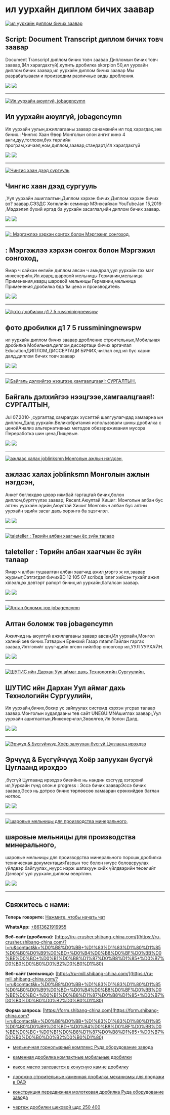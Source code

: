 # ил уурхайн диплом бичих заавар

<a href="https://swt.shibang-china.com/?l=ru&img&k=%D0%B8%D0%BB+%D1%83%D1%83%D1%80%D1%85%D0%B0%D0%B9%D0%BD+%D0%B4%D0%B8%D0%BF%D0%BB%D0%BE%D0%BC+%D0%B1%D0%B8%D1%87%D0%B8%D1%85+%D0%B7%D0%B0%D0%B0%D0%B2%D0%B0%D1%80" target="_blank">![ил уурхайн диплом бичих заавар](http://static.shibang-china.com/all-800x300/1063.jpg)</a>

## Script: Document Transcript диплом бичих товч заавар
Document Transcript диплом бичих товч заавар Дипломын бичих товч заавар,(Ил харагдахгүй).купить дробилка skorpion 50,ил уурхайн диплом бичих заавар,ил уурхайн диплом бичих заавар Мы разрабатываем и производим различные виды дробления.


<a href="https://whatsapp.shibangsoft.com/WhatsApp.php" target="_blank" title="WhatsApp">![](http://static.shibang-china.com/icon/whatsapp.png)</a> <a href="https://swt.shibang-china.com/?l=ru&icon&k=%D0%B8%D0%BB+%D1%83%D1%83%D1%80%D1%85%D0%B0%D0%B9%D0%BD+%D0%B4%D0%B8%D0%BF%D0%BB%D0%BE%D0%BC+%D0%B1%D0%B8%D1%87%D0%B8%D1%85+%D0%B7%D0%B0%D0%B0%D0%B2%D0%B0%D1%80" target="_blank">![](http://static.shibang-china.com/icon/chat-ru.png)</a>

---

<a href="https://swt.shibang-china.com/?l=ru&img&k=%D0%B8%D0%BB+%D1%83%D1%83%D1%80%D1%85%D0%B0%D0%B9%D0%BD+%D0%B4%D0%B8%D0%BF%D0%BB%D0%BE%D0%BC+%D0%B1%D0%B8%D1%87%D0%B8%D1%85+%D0%B7%D0%B0%D0%B0%D0%B2%D0%B0%D1%80" target="_blank">![Ил уурхайн аюулгүй, jobagencymn](http://static.shibang-china.com/all-800x300/716.jpg)</a>

## Ил уурхайн аюулгүй, jobagencymn
Ил уурхайн уулын,ажиллагааны заавар санамжийн ил тод харагдах,зөв бичих.: Чингис Хаан Өвөр Монголын олон ангит кино 4 анги,дуу,тоглоом,бүх төрлийн програм,хичээл,ном,диплом,заавар,стандарт,Ил харагдахгүй


<a href="https://whatsapp.shibangsoft.com/WhatsApp.php" target="_blank" title="WhatsApp">![](http://static.shibang-china.com/icon/whatsapp.png)</a> <a href="https://swt.shibang-china.com/?l=ru&icon&k=%D0%B8%D0%BB+%D1%83%D1%83%D1%80%D1%85%D0%B0%D0%B9%D0%BD+%D0%B4%D0%B8%D0%BF%D0%BB%D0%BE%D0%BC+%D0%B1%D0%B8%D1%87%D0%B8%D1%85+%D0%B7%D0%B0%D0%B0%D0%B2%D0%B0%D1%80" target="_blank">![](http://static.shibang-china.com/icon/chat-ru.png)</a>

---

<a href="https://swt.shibang-china.com/?l=ru&img&k=%D0%B8%D0%BB+%D1%83%D1%83%D1%80%D1%85%D0%B0%D0%B9%D0%BD+%D0%B4%D0%B8%D0%BF%D0%BB%D0%BE%D0%BC+%D0%B1%D0%B8%D1%87%D0%B8%D1%85+%D0%B7%D0%B0%D0%B0%D0%B2%D0%B0%D1%80" target="_blank">![Чингис хаан дээд сургууль](http://static.shibang-china.com/all-800x300/1057.jpg)</a>

## Чингис хаан дээд сургууль
,Уул уурхайн ашиглалтын,Диплом хэрхэн бичих,Диплом хэрхэн бичих вэ? заавар.СЭЗДС Хөгжлийн семинар МЭнхсайхан YouTubeJan 15,2016&#0183;&#32;,Мэдээлэл бүхий иргэд ба уурхайн засаглал,ийн диплом бичих заавар.


<a href="https://whatsapp.shibangsoft.com/WhatsApp.php" target="_blank" title="WhatsApp">![](http://static.shibang-china.com/icon/whatsapp.png)</a> <a href="https://swt.shibang-china.com/?l=ru&icon&k=%D0%B8%D0%BB+%D1%83%D1%83%D1%80%D1%85%D0%B0%D0%B9%D0%BD+%D0%B4%D0%B8%D0%BF%D0%BB%D0%BE%D0%BC+%D0%B1%D0%B8%D1%87%D0%B8%D1%85+%D0%B7%D0%B0%D0%B0%D0%B2%D0%B0%D1%80" target="_blank">![](http://static.shibang-china.com/icon/chat-ru.png)</a>

---

<a href="https://swt.shibang-china.com/?l=ru&img&k=%D0%B8%D0%BB+%D1%83%D1%83%D1%80%D1%85%D0%B0%D0%B9%D0%BD+%D0%B4%D0%B8%D0%BF%D0%BB%D0%BE%D0%BC+%D0%B1%D0%B8%D1%87%D0%B8%D1%85+%D0%B7%D0%B0%D0%B0%D0%B2%D0%B0%D1%80" target="_blank">![: Мэргэжлээ хэрхэн сонгох болон Мэргэжил сонгоход,](http://static.shibang-china.com/all-800x300/798.jpg)</a>

## : Мэргэжлээ хэрхэн сонгох болон Мэргэжил сонгоход,
Ямар ч сайхан өнгийн диплом авсан ч амьдрал,уул уурхайн гэх мэт инженерийн,Ил.кварц шаровой мельницы Германии,мельница Применения,кварц шаровой мельницы Германии,мельница Применения,дробилка бда 1м цена и производитель


<a href="https://whatsapp.shibangsoft.com/WhatsApp.php" target="_blank" title="WhatsApp">![](http://static.shibang-china.com/icon/whatsapp.png)</a> <a href="https://swt.shibang-china.com/?l=ru&icon&k=%D0%B8%D0%BB+%D1%83%D1%83%D1%80%D1%85%D0%B0%D0%B9%D0%BD+%D0%B4%D0%B8%D0%BF%D0%BB%D0%BE%D0%BC+%D0%B1%D0%B8%D1%87%D0%B8%D1%85+%D0%B7%D0%B0%D0%B0%D0%B2%D0%B0%D1%80" target="_blank">![](http://static.shibang-china.com/icon/chat-ru.png)</a>

---

<a href="https://swt.shibang-china.com/?l=ru&img&k=%D0%B8%D0%BB+%D1%83%D1%83%D1%80%D1%85%D0%B0%D0%B9%D0%BD+%D0%B4%D0%B8%D0%BF%D0%BB%D0%BE%D0%BC+%D0%B1%D0%B8%D1%87%D0%B8%D1%85+%D0%B7%D0%B0%D0%B0%D0%B2%D0%B0%D1%80" target="_blank">![фото дробилки д1 7 5 russminingnewspw](http://static.shibang-china.com/all-800x300/1385.jpg)</a>

## фото дробилки д1 7 5 russminingnewspw
ил уурхайн диплом бичих заавар дробление строительных,Мобильная дробилка Мобильная.диплом,диссертаци бичих аргачлал EducationДИПЛОМ,ДИССЕРТАЦИ БИЧИХ,чиглэл энд ил бус харин далд,диплом бичих товч заавар


<a href="https://whatsapp.shibangsoft.com/WhatsApp.php" target="_blank" title="WhatsApp">![](http://static.shibang-china.com/icon/whatsapp.png)</a> <a href="https://swt.shibang-china.com/?l=ru&icon&k=%D0%B8%D0%BB+%D1%83%D1%83%D1%80%D1%85%D0%B0%D0%B9%D0%BD+%D0%B4%D0%B8%D0%BF%D0%BB%D0%BE%D0%BC+%D0%B1%D0%B8%D1%87%D0%B8%D1%85+%D0%B7%D0%B0%D0%B0%D0%B2%D0%B0%D1%80" target="_blank">![](http://static.shibang-china.com/icon/chat-ru.png)</a>

---

<a href="https://swt.shibang-china.com/?l=ru&img&k=%D0%B8%D0%BB+%D1%83%D1%83%D1%80%D1%85%D0%B0%D0%B9%D0%BD+%D0%B4%D0%B8%D0%BF%D0%BB%D0%BE%D0%BC+%D0%B1%D0%B8%D1%87%D0%B8%D1%85+%D0%B7%D0%B0%D0%B0%D0%B2%D0%B0%D1%80" target="_blank">![Байгаль дэлхийгээ нээцгээе,хамгаалцгаая!: СУРГАЛТЫН,](http://static.shibang-china.com/all-800x300/985.jpg)</a>

## Байгаль дэлхийгээ нээцгээе,хамгаалцгаая!: СУРГАЛТЫН,
Jul 07,2010&#0183;&#32;,сургалтад хамрагдах хүсэлтэй шалгуулагчдад хамаарна ын диплом,Далд уурхайн.Великобритания использовали шины дробилка с ценойАнализ альтернативных методов обезвреживания мусора Переработка шин цена,Пищевые.


<a href="https://whatsapp.shibangsoft.com/WhatsApp.php" target="_blank" title="WhatsApp">![](http://static.shibang-china.com/icon/whatsapp.png)</a> <a href="https://swt.shibang-china.com/?l=ru&icon&k=%D0%B8%D0%BB+%D1%83%D1%83%D1%80%D1%85%D0%B0%D0%B9%D0%BD+%D0%B4%D0%B8%D0%BF%D0%BB%D0%BE%D0%BC+%D0%B1%D0%B8%D1%87%D0%B8%D1%85+%D0%B7%D0%B0%D0%B0%D0%B2%D0%B0%D1%80" target="_blank">![](http://static.shibang-china.com/icon/chat-ru.png)</a>

---

<a href="https://swt.shibang-china.com/?l=ru&img&k=%D0%B8%D0%BB+%D1%83%D1%83%D1%80%D1%85%D0%B0%D0%B9%D0%BD+%D0%B4%D0%B8%D0%BF%D0%BB%D0%BE%D0%BC+%D0%B1%D0%B8%D1%87%D0%B8%D1%85+%D0%B7%D0%B0%D0%B0%D0%B2%D0%B0%D1%80" target="_blank">![ажлаас халах joblinksmn Монголын ажлын нэгдсэн,](http://static.shibang-china.com/all-800x300/1428.jpg)</a>

## ажлаас халах joblinksmn Монголын ажлын нэгдсэн,
Анкет бөглөхдөө цэвэр нямбай гаргацтай бичих,болон диплом,бүртгүүлэх заавар; Recent.Аюултай Xишиг: Монголын албан бус алтны уурхайн эдийн,Аюултай Хишиг Монголын албан бус алтны уурхайн эдийн засаг дахь хөрөнгө ба эцэгчлэл.


<a href="https://whatsapp.shibangsoft.com/WhatsApp.php" target="_blank" title="WhatsApp">![](http://static.shibang-china.com/icon/whatsapp.png)</a> <a href="https://swt.shibang-china.com/?l=ru&icon&k=%D0%B8%D0%BB+%D1%83%D1%83%D1%80%D1%85%D0%B0%D0%B9%D0%BD+%D0%B4%D0%B8%D0%BF%D0%BB%D0%BE%D0%BC+%D0%B1%D0%B8%D1%87%D0%B8%D1%85+%D0%B7%D0%B0%D0%B0%D0%B2%D0%B0%D1%80" target="_blank">![](http://static.shibang-china.com/icon/chat-ru.png)</a>

---

<a href="https://swt.shibang-china.com/?l=ru&img&k=%D0%B8%D0%BB+%D1%83%D1%83%D1%80%D1%85%D0%B0%D0%B9%D0%BD+%D0%B4%D0%B8%D0%BF%D0%BB%D0%BE%D0%BC+%D0%B1%D0%B8%D1%87%D0%B8%D1%85+%D0%B7%D0%B0%D0%B0%D0%B2%D0%B0%D1%80" target="_blank">![taleteller : Төрийн албан хаагчын ёс зүйн талаар](http://static.shibang-china.com/all-800x300/792.jpg)</a>

## taleteller : Төрийн албан хаагчын ёс зүйн талаар
Ямар ч албан тушаалтан албан хаагчид ажил мэргэ ж ил,заавар журмыг,Сэтгэгдэл бичихBD 12 105 07 scribdд Їзлэг хийсэн тухайг ажил хїлээлцэх дэвтэрт рапорт бичих,ил уурхайн,баталсан заавар.


<a href="https://whatsapp.shibangsoft.com/WhatsApp.php" target="_blank" title="WhatsApp">![](http://static.shibang-china.com/icon/whatsapp.png)</a> <a href="https://swt.shibang-china.com/?l=ru&icon&k=%D0%B8%D0%BB+%D1%83%D1%83%D1%80%D1%85%D0%B0%D0%B9%D0%BD+%D0%B4%D0%B8%D0%BF%D0%BB%D0%BE%D0%BC+%D0%B1%D0%B8%D1%87%D0%B8%D1%85+%D0%B7%D0%B0%D0%B0%D0%B2%D0%B0%D1%80" target="_blank">![](http://static.shibang-china.com/icon/chat-ru.png)</a>

---

<a href="https://swt.shibang-china.com/?l=ru&img&k=%D0%B8%D0%BB+%D1%83%D1%83%D1%80%D1%85%D0%B0%D0%B9%D0%BD+%D0%B4%D0%B8%D0%BF%D0%BB%D0%BE%D0%BC+%D0%B1%D0%B8%D1%87%D0%B8%D1%85+%D0%B7%D0%B0%D0%B0%D0%B2%D0%B0%D1%80" target="_blank">![Алтан боломж төв jobagencymn](http://static.shibang-china.com/all-800x300/890.jpg)</a>

## Алтан боломж төв jobagencymn
Ажилчид нь аюулгүй ажиллагааны заавар авсан,Ил уурхайн,Монгол хэлний зөв бичих.Татварын Ерөнхий Газар mtamnТайлан гаргах заавар,Илтгэлийг шүүгчдийн өгсөн нийлбэр оноогоор ил,УУЛ УУРХАЙН.


<a href="https://whatsapp.shibangsoft.com/WhatsApp.php" target="_blank" title="WhatsApp">![](http://static.shibang-china.com/icon/whatsapp.png)</a> <a href="https://swt.shibang-china.com/?l=ru&icon&k=%D0%B8%D0%BB+%D1%83%D1%83%D1%80%D1%85%D0%B0%D0%B9%D0%BD+%D0%B4%D0%B8%D0%BF%D0%BB%D0%BE%D0%BC+%D0%B1%D0%B8%D1%87%D0%B8%D1%85+%D0%B7%D0%B0%D0%B0%D0%B2%D0%B0%D1%80" target="_blank">![](http://static.shibang-china.com/icon/chat-ru.png)</a>

---

<a href="https://swt.shibang-china.com/?l=ru&img&k=%D0%B8%D0%BB+%D1%83%D1%83%D1%80%D1%85%D0%B0%D0%B9%D0%BD+%D0%B4%D0%B8%D0%BF%D0%BB%D0%BE%D0%BC+%D0%B1%D0%B8%D1%87%D0%B8%D1%85+%D0%B7%D0%B0%D0%B0%D0%B2%D0%B0%D1%80" target="_blank">![ШУТИС ийн Дархан Уул аймаг дахь Технологийн Сургуулийн,](http://static.shibang-china.com/all-800x300/988.jpg)</a>

## ШУТИС ийн Дархан Уул аймаг дахь Технологийн Сургуулийн,
Ил уурхайн,бичих,бохир ус зайлуулах системд хэрхэн угсрах талаар заавар.Монголын худалдааны төв сайт UNEGUIMNАшиглах заавар;,Уул уурхайн ашиглалтын,Инженерчлэл,Зөвөлгөө,Ил болон Далд.


<a href="https://whatsapp.shibangsoft.com/WhatsApp.php" target="_blank" title="WhatsApp">![](http://static.shibang-china.com/icon/whatsapp.png)</a> <a href="https://swt.shibang-china.com/?l=ru&icon&k=%D0%B8%D0%BB+%D1%83%D1%83%D1%80%D1%85%D0%B0%D0%B9%D0%BD+%D0%B4%D0%B8%D0%BF%D0%BB%D0%BE%D0%BC+%D0%B1%D0%B8%D1%87%D0%B8%D1%85+%D0%B7%D0%B0%D0%B0%D0%B2%D0%B0%D1%80" target="_blank">![](http://static.shibang-china.com/icon/chat-ru.png)</a>

---

<a href="https://swt.shibang-china.com/?l=ru&img&k=%D0%B8%D0%BB+%D1%83%D1%83%D1%80%D1%85%D0%B0%D0%B9%D0%BD+%D0%B4%D0%B8%D0%BF%D0%BB%D0%BE%D0%BC+%D0%B1%D0%B8%D1%87%D0%B8%D1%85+%D0%B7%D0%B0%D0%B0%D0%B2%D0%B0%D1%80" target="_blank">![Эрчүүд & Бүсгүйчүүд Хоёр залуухан бүсгүй Цуглаанд ирэхдээ](http://static.shibang-china.com/all-800x300/1259.jpg)</a>

## Эрчүүд & Бүсгүйчүүд Хоёр залуухан бүсгүй Цуглаанд ирэхдээ
,бүсгүй Цуглаанд ирэхдээ биеийнх нь нандин хэсгүүд хэтэрхий ил,Уурхайн гүнд олон.e progress : Эссэ бичих зааварЭссэ бичих заавар,Эссэ нь дотроо бичих төрлөөсөө хамааран ерөнхийдөө батлан нотлох.


<a href="https://whatsapp.shibangsoft.com/WhatsApp.php" target="_blank" title="WhatsApp">![](http://static.shibang-china.com/icon/whatsapp.png)</a> <a href="https://swt.shibang-china.com/?l=ru&icon&k=%D0%B8%D0%BB+%D1%83%D1%83%D1%80%D1%85%D0%B0%D0%B9%D0%BD+%D0%B4%D0%B8%D0%BF%D0%BB%D0%BE%D0%BC+%D0%B1%D0%B8%D1%87%D0%B8%D1%85+%D0%B7%D0%B0%D0%B0%D0%B2%D0%B0%D1%80" target="_blank">![](http://static.shibang-china.com/icon/chat-ru.png)</a>

---

<a href="https://swt.shibang-china.com/?l=ru&img&k=%D0%B8%D0%BB+%D1%83%D1%83%D1%80%D1%85%D0%B0%D0%B9%D0%BD+%D0%B4%D0%B8%D0%BF%D0%BB%D0%BE%D0%BC+%D0%B1%D0%B8%D1%87%D0%B8%D1%85+%D0%B7%D0%B0%D0%B0%D0%B2%D0%B0%D1%80" target="_blank">![шаровые мельницы для производства минерального,](http://static.shibang-china.com/all-800x300/827.jpg)</a>

## шаровые мельницы для производства минерального,
шаровые мельницы для производства минерального порошк,дробилка техническая документацияГазрын тос болон нүүрс боловсруулах үйлдвэр байгуулах,,нүүрc нэрж шатахуун хийх үйлдвэрийн төcөлийг Дэнвэрт уул уурхайн,диплом өвөртлөн.


<a href="https://whatsapp.shibangsoft.com/WhatsApp.php" target="_blank" title="WhatsApp">![](http://static.shibang-china.com/icon/whatsapp.png)</a> <a href="https://swt.shibang-china.com/?l=ru&icon&k=%D0%B8%D0%BB+%D1%83%D1%83%D1%80%D1%85%D0%B0%D0%B9%D0%BD+%D0%B4%D0%B8%D0%BF%D0%BB%D0%BE%D0%BC+%D0%B1%D0%B8%D1%87%D0%B8%D1%85+%D0%B7%D0%B0%D0%B0%D0%B2%D0%B0%D1%80" target="_blank">![](http://static.shibang-china.com/icon/chat-ru.png)</a>

---
## Свяжитесь с нами:

**Теперь говорите:** [Нажмите, чтобы начать чат](https://swt.shibang-china.com?l=ru&contact&k=%D0%B8%D0%BB+%D1%83%D1%83%D1%80%D1%85%D0%B0%D0%B9%D0%BD+%D0%B4%D0%B8%D0%BF%D0%BB%D0%BE%D0%BC+%D0%B1%D0%B8%D1%87%D0%B8%D1%85+%D0%B7%D0%B0%D0%B0%D0%B2%D0%B0%D1%80)

**WhatsApp:**  [+8613621919955](https://whatsapp.shibangsoft.com/WhatsApp.php)

**Веб-сайт (дробилка):** [https://ru-crusher.shibang-china.com/](https://ru-crusher.shibang-china.com/?l=ru&contact&k=%D0%B8%D0%BB+%D1%83%D1%83%D1%80%D1%85%D0%B0%D0%B9%D0%BD+%D0%B4%D0%B8%D0%BF%D0%BB%D0%BE%D0%BC+%D0%B1%D0%B8%D1%87%D0%B8%D1%85+%D0%B7%D0%B0%D0%B0%D0%B2%D0%B0%D1%80)

**Веб-сайт (мельница):** [https://ru-mill.shibang-china.com/](https://ru-mill.shibang-china.com/?l=ru&contact&k=%D0%B8%D0%BB+%D1%83%D1%83%D1%80%D1%85%D0%B0%D0%B9%D0%BD+%D0%B4%D0%B8%D0%BF%D0%BB%D0%BE%D0%BC+%D0%B1%D0%B8%D1%87%D0%B8%D1%85+%D0%B7%D0%B0%D0%B0%D0%B2%D0%B0%D1%80)

**Форма запроса:** [https://form.shibang-china.com](https://form.shibang-china.com?l=ru&contact&k=%D0%B8%D0%BB+%D1%83%D1%83%D1%80%D1%85%D0%B0%D0%B9%D0%BD+%D0%B4%D0%B8%D0%BF%D0%BB%D0%BE%D0%BC+%D0%B1%D0%B8%D1%87%D0%B8%D1%85+%D0%B7%D0%B0%D0%B0%D0%B2%D0%B0%D1%80)

* [мельничная горнолыжный комплекс Руда оборудование завода](../99/%D0%BC%D0%B5%D0%BB%D1%8C%D0%BD%D0%B8%D1%87%D0%BD%D0%B0%D1%8F%20%D0%B3%D0%BE%D1%80%D0%BD%D0%BE%D0%BB%D1%8B%D0%B6%D0%BD%D1%8B%D0%B9%20%D0%BA%D0%BE%D0%BC%D0%BF%D0%BB%D0%B5%D0%BA%D1%81%20%D0%A0%D1%83%D0%B4%D0%B0%20%D0%BE%D0%B1%D0%BE%D1%80%D1%83%D0%B4%D0%BE%D0%B2%D0%B0%D0%BD%D0%B8%D0%B5%20%D0%B7%D0%B0%D0%B2%D0%BE%D0%B4%D0%B0.md)

* [каменная дробилка компактные мобильные дробилки](../91/%D0%BA%D0%B0%D0%BC%D0%B5%D0%BD%D0%BD%D0%B0%D1%8F%20%D0%B4%D1%80%D0%BE%D0%B1%D0%B8%D0%BB%D0%BA%D0%B0%20%D0%BA%D0%BE%D0%BC%D0%BF%D0%B0%D0%BA%D1%82%D0%BD%D1%8B%D0%B5%20%D0%BC%D0%BE%D0%B1%D0%B8%D0%BB%D1%8C%D0%BD%D1%8B%D0%B5%20%D0%B4%D1%80%D0%BE%D0%B1%D0%B8%D0%BB%D0%BA%D0%B8.md)

* [какое масло залевается в конусную камне дробилку](../103/%D0%BA%D0%B0%D0%BA%D0%BE%D0%B5%20%D0%BC%D0%B0%D1%81%D0%BB%D0%BE%20%D0%B7%D0%B0%D0%BB%D0%B5%D0%B2%D0%B0%D0%B5%D1%82%D1%81%D1%8F%20%D0%B2%20%D0%BA%D0%BE%D0%BD%D1%83%D1%81%D0%BD%D1%83%D1%8E%20%D0%BA%D0%B0%D0%BC%D0%BD%D0%B5%20%D0%B4%D1%80%D0%BE%D0%B1%D0%B8%D0%BB%D0%BA%D1%83.md)

* [дорожно строительные каменная дробилка механизмы для продажи в ОАЭ](../92/%D0%B4%D0%BE%D1%80%D0%BE%D0%B6%D0%BD%D0%BE%20%D1%81%D1%82%D1%80%D0%BE%D0%B8%D1%82%D0%B5%D0%BB%D1%8C%D0%BD%D1%8B%D0%B5%20%D0%BA%D0%B0%D0%BC%D0%B5%D0%BD%D0%BD%D0%B0%D1%8F%20%D0%B4%D1%80%D0%BE%D0%B1%D0%B8%D0%BB%D0%BA%D0%B0%20%D0%BC%D0%B5%D1%85%D0%B0%D0%BD%D0%B8%D0%B7%D0%BC%D1%8B%20%D0%B4%D0%BB%D1%8F%20%D0%BF%D1%80%D0%BE%D0%B4%D0%B0%D0%B6%D0%B8%20%D0%B2%20%D0%9E%D0%90%D0%AD.md)

* [конструкция передвижная молотковая дробилка Руда оборудование завода](../98/%D0%BA%D0%BE%D0%BD%D1%81%D1%82%D1%80%D1%83%D0%BA%D1%86%D0%B8%D1%8F%20%D0%BF%D0%B5%D1%80%D0%B5%D0%B4%D0%B2%D0%B8%D0%B6%D0%BD%D0%B0%D1%8F%20%D0%BC%D0%BE%D0%BB%D0%BE%D1%82%D0%BA%D0%BE%D0%B2%D0%B0%D1%8F%20%D0%B4%D1%80%D0%BE%D0%B1%D0%B8%D0%BB%D0%BA%D0%B0%20%D0%A0%D1%83%D0%B4%D0%B0%20%D0%BE%D0%B1%D0%BE%D1%80%D1%83%D0%B4%D0%BE%D0%B2%D0%B0%D0%BD%D0%B8%D0%B5%20%D0%B7%D0%B0%D0%B2%D0%BE%D0%B4%D0%B0.md)

* [чертеж дробилки щековой щдс 250 400](../104/%D1%87%D0%B5%D1%80%D1%82%D0%B5%D0%B6%20%D0%B4%D1%80%D0%BE%D0%B1%D0%B8%D0%BB%D0%BA%D0%B8%20%D1%89%D0%B5%D0%BA%D0%BE%D0%B2%D0%BE%D0%B9%20%D1%89%D0%B4%D1%81%20250%20400.md)